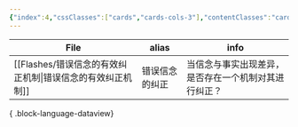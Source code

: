 ```yaml
---
{"index":4,"cssClasses":["cards","cards-cols-3"],"contentClasses":"cards cards-cols-3","cover":"https://cdn.jsdelivr.net/gh/blleng/images/upload/card-cover-4.png","dg-publish":true,"noteIcon":5,"date":"2023-09-01T16:59","update":"2023-09-01T17:01","permalink":"/navigation/flashes-collection/","dgPassFrontmatter":true,"created":"2023-09-01T16:59","updated":"2023-09-01T17:01"}
---
```



| File                                    | alias   | info                       |
| --------------------------------------- | ------- | -------------------------- |
| [[Flashes/错误信念的有效纠正机制\|错误信念的有效纠正机制]] | 错误信念的纠正 | 当信念与事实出现差异，是否存在一个机制对其进行纠正？ |

{ .block-language-dataview}